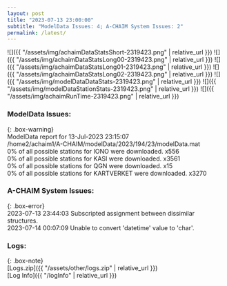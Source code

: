 ```yaml
---
layout: post
title: "2023-07-13 23:00:00"
subtitle: "ModelData Issues: 4; A-CHAIM System Issues: 2"
permalink: /latest/
---
```


![]({{ "/assets/img/achaimDataStatsShort-2319423.png" | relative_url }})
![]({{ "/assets/img/achaimDataStatsLong00-2319423.png" | relative_url }})
![]({{ "/assets/img/achaimDataStatsLong01-2319423.png" | relative_url }})
![]({{ "/assets/img/achaimDataStatsLong02-2319423.png" | relative_url }})
![]({{ "/assets/img/modelDataDataStats-2319423.png" | relative_url }})
![]({{ "/assets/img/modelDataStationStats-2319423.png" | relative_url }})
![]({{ "/assets/img/achaimRunTime-2319423.png" | relative_url }})


### ModelData Issues:  
  
{: .box-warning}  
 ModelData report for 13-Jul-2023 23:15:07   
 /home2/achaim1/A-CHAIM/modelData/2023/194/23/modelData.mat   
 0% of all possible stations for IONO were downloaded. x556   
 0% of all possible stations for KASI were downloaded. x3561   
 0% of all possible stations for QGN were downloaded. x15   
 0% of all possible stations for KARTVERKET were downloaded. x3270   
  
### A-CHAIM System Issues:  
  
{: .box-error}  
2023-07-13 23:44:03 Subscripted assignment between dissimilar structures.  
2023-07-14 00:07:09 Unable to convert 'datetime' value to 'char'.  

### Logs:  
  
{: .box-note}  
[Logs.zip]({{ "/assets/other/logs.zip" | relative_url }})  
[Log Info]({{ "/logInfo" | relative_url }})  

